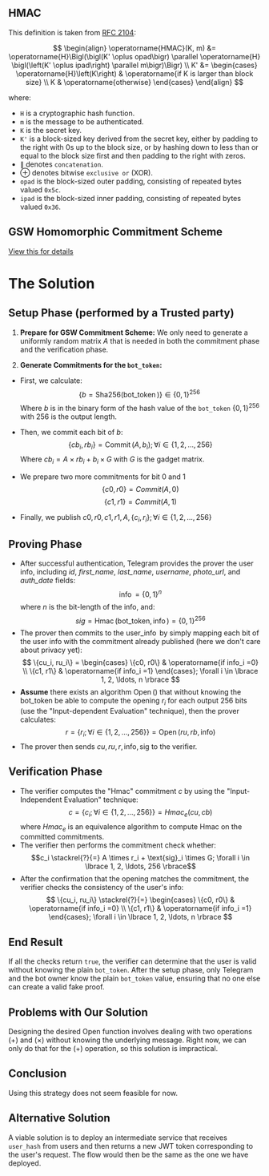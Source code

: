 ## HMAC

This definition is taken from [RFC 2104](https://datatracker.ietf.org/doc/html/rfc2104):

$$  
\begin{align}  
\operatorname{HMAC}(K, m) &= \operatorname{H}\Bigl(\bigl(K' \oplus opad\bigr) \parallel  
\operatorname{H} \bigl(\left(K' \oplus ipad\right) \parallel m\bigr)\Bigr) \\  
K' &= \begin{cases}  
\operatorname{H}\left(K\right) & \operatorname{if K is larger than block size} \\  
K & \operatorname{otherwise}  
\end{cases}  
\end{align}  
$$

where:

- `H` is a cryptographic hash function.
- `m` is the message to be authenticated.
- `K` is the secret key.
- `K'` is a block-sized key derived from the secret key, either by padding to the right with 0s up to the block size, or by hashing
  down to less than or equal to the block size first and then padding to the right with zeros.
- $\parallel$ denotes `concatenation`.
- $\oplus$ denotes bitwise `exclusive or` (XOR).
- `opad` is the block-sized outer padding, consisting of repeated bytes valued `0x5c`.
- `ipad` is the block-sized inner padding, consisting of repeated bytes valued `0x36`.

## GSW Homomorphic Commitment Scheme

[View this for details](docs/gsw_fhe_scheme.md)

# The Solution

## Setup Phase (performed by a Trusted party)

1. **Prepare for GSW Commitment Scheme:**
   We only need to generate a uniformly random matrix $A$ that is needed in both the commitment phase and the verification phase.

2. **Generate Commitments for the `bot_token`:**

- First, we calculate:
  $$
  \{b = \text{Sha256}(\operatorname{bot\_token})\} \in \{0, 1\}^{256}\
  $$
  Where $b$ is in the binary form of the hash value of the `bot_token`  $\{0,1\}^{256}$ with $256$ is the output length.

- Then, we commit each bit of $b$:
  $$
  \{cb_i, rb_i\} = \operatorname{Commit}(A, b_i); \forall i \in \lbrace 1, 2, \ldots, 256 \rbrace
  $$
  Where $cb_i = A \times rb_i + b_i \times G$ with $G$ is the gadget matrix.
- We prepare two more commitments for bit $0$ and $1$
  $$
  {\{c0, r0\} = Commit(A, 0)}
  $$
  $$
  {\{c1, r1\} = Commit(A, 1)}
  $$
- Finally, we publish $c0, r0, c1, r1, A,\{c_i, r_i\};\forall i \in \lbrace 1, 2, \ldots, 256 \rbrace$

## Proving Phase

- After successful authentication, Telegram provides the prover the user info, including _id_, _first_name_, _last_name_, _username_,
  _photo_url_, and _auth_date_ fields:
  $$\operatorname{info} = \{0,1\}^n$$
  where $n$ is the bit-length of the info, and:
  $$sig = \operatorname{Hmac}(\text{bot\_token},\operatorname{info}) = \{0, 1\}^{256}$$
- The prover then commits to the $\operatorname{user\_info}$ by simply mapping each bit of the user info with the commitment already
  published (here we don't care about privacy yet):
  $$
  \{cu_i, ru_i\} =
  \begin{cases}  
  \{c0, r0\} & \operatorname{if info_i =0} \\  
  \{c1, r1\} & \operatorname{if info_i =1}  
  \end{cases};
  \forall i \in \lbrace 1, 2, \ldots, n \rbrace
  $$
- **Assume** there exists an algorithm $\operatorname{Open}()$ that without knowing the $\text{bot\_token}$ be able to compute the
  opening $r_i$ for each output 256 bits (use the "Input-dependent Evaluation" technique), then the prover calculates:
  $$
  r = \{r_i; \forall i \in \lbrace 1, 2, \ldots, 256 \rbrace \} = \operatorname{Open}(ru, rb, \text{info})
  $$
- The prover then sends $cu, ru, r, \text{info}, \text{sig}$ to the verifier.

## Verification Phase

- The verifier computes the "Hmac" commitment $c$ by using the "Input-Independent Evaluation" technique:
  $$c = \{c_i; \forall i \in \lbrace 1, 2, \ldots, 256 \rbrace \} = Hmac_e(cu, cb)$$
  where $Hmac_e$ is an equivalence algorithm to compute Hmac on the committed commitments.
- The verifier then performs the commitment check whether:
  $$c_i \stackrel{?}{=} A \times r_i + \text{sig}_i \times G; \forall i \in \lbrace 1, 2, \ldots, 256 \rbrace$$
- After the confirmation that the opening matches the commitment, the verifier checks the consistency of the user's info:
$$
  \{cu_i, ru_i\} \stackrel{?}{=} 
  \begin{cases}  
  \{c0, r0\} & \operatorname{if info_i =0} \\  
  \{c1, r1\} & \operatorname{if info_i =1}  
  \end{cases};
  \forall i \in \lbrace 1, 2, \ldots, n \rbrace
  $$
## End Result

If all the checks return `true`, the verifier can determine that the user is valid without knowing the plain `bot_token`.
After the setup phase, only Telegram and the bot owner know the plain `bot_token` value, ensuring that no one else can create a valid fake
proof.

## Problems with Our Solution

Designing the desired $\text{Open}$ function involves dealing with two operations ($+$) and ($\times$) without knowing the underlying message. Right now, we can only do that for the ($+$) operation, so this solution is impractical.

## Conclusion

Using this strategy does not seem feasible for now.

## Alternative Solution

A viable solution is to deploy an intermediate service that receives `user_hash` from users and then returns a new JWT token
corresponding to the user's request. The flow would then be the same as the one we have deployed.